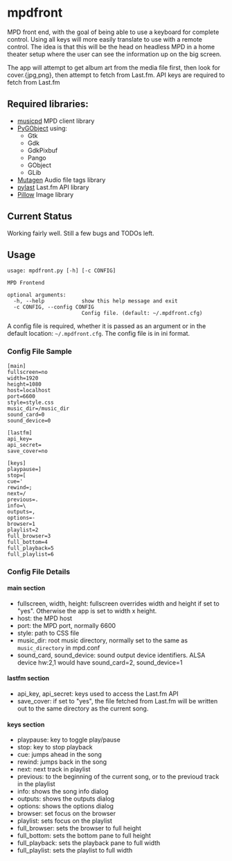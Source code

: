 # mpdfront
MPD front end, with the goal of being able to use a keyboard for complete control.
Using all keys will more easily translate to use with a remote control.
The idea is that this will be the head on headless MPD in a home theater setup where the user can see the information up on the big screen.

The app will attempt to get album art from the media file first, then look for cover.{jpg,png}, then attempt to fetch from Last.fm. 
API keys are required to fetch from Last.fm


## Required libraries:

- [musicpd](https://pypi.python.org/pypi/python-musicpd) MPD client library
- [PyGObject](http://pygobject.readthedocs.io/en/latest/index.html) using:
    - Gtk
    - Gdk
    - GdkPixbuf
    - Pango
    - GObject
    - GLib
- [Mutagen](https://mutagen.readthedocs.io/en/latest/) Audio file tags library
- [pylast](https://github.com/pylast/pylast) Last.fm API library
- [Pillow](http://pillow.readthedocs.io/en/latest/) Image library

## Current Status

Working fairly well. Still a few bugs and TODOs left.

## Usage

```
usage: mpdfront.py [-h] [-c CONFIG]

MPD Frontend

optional arguments:
  -h, --help            show this help message and exit
  -c CONFIG, --config CONFIG
                        Config file. (default: ~/.mpdfront.cfg)
```
A config file is required, whether it is passed as an argument or in the default location: ```~/.mpdfront.cfg```.
The config file is in ini format.

### Config File Sample
```
[main]
fullscreen=no
width=1920
height=1080
host=localhost
port=6600
style=style.css
music_dir=/music_dir
sound_card=0
sound_device=0

[lastfm]
api_key=
api_secret=
save_cover=no

[keys]
playpause=]
stop=[
cue='
rewind=;
next=/
previous=.
info=\
outputs=,
options=-
browser=1
playlist=2
full_browser=3
full_bottom=4
full_playback=5
full_playlist=6
```

### Config File Details
#### main section
- fullscreen, width, height: fullscreen overrides width and height if set to "yes". Otherwise the app is set to width x height.
- host: the MPD host
- port: the MPD port, normally 6600
- style: path to CSS file
- music_dir: root music directory, normally set to the same as ```music_directory``` in mpd.conf
- sound_card, sound_device: sound output device identifiers. ALSA device hw:2,1 would have sound_card=2, sound_device=1

#### lastfm section
- api_key, api_secret: keys used to access the Last.fm API
- save_cover: if set to "yes", the file fetched from Last.fm will be written out to the same directory as the current song.

#### keys section
- playpause: key to toggle play/pause
- stop: key to stop playback
- cue: jumps ahead in the song
- rewind: jumps back in the song
- next: next track in playlist
- previous: to the beginning of the current song, or to the previoud track in the playlist
- info: shows the song info dialog
- outputs: shows the outputs dialog
- options: shows the options dialog
- browser: set focus on the browser
- playlist: sets focus on the playlist
- full_browser: sets the browser to full height
- full_bottom: sets the bottom pane to full height
- full_playback: sets the playback pane to full width
- full_playlist: sets the playlist to full width

